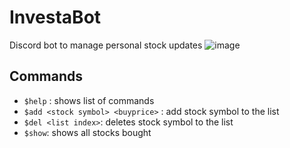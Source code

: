# InvestaBot
Discord bot to manage personal stock updates
![image](https://user-images.githubusercontent.com/39580184/139576507-688fc72e-4782-4fbd-90c3-80e098cab595.png)

## Commands
- `$help` : shows list of commands
- `$add <stock symbol> <buyprice>` : add stock symbol to the list
- `$del <list index>`: deletes stock symbol to the list
- `$show`: shows all stocks bought

